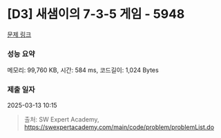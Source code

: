 # [D3] 새샘이의 7-3-5 게임 - 5948 

[문제 링크](https://swexpertacademy.com/main/code/problem/problemDetail.do?contestProbId=AWZ2IErKCwUDFAUQ) 

### 성능 요약

메모리: 99,760 KB, 시간: 584 ms, 코드길이: 1,024 Bytes

### 제출 일자

2025-03-13 10:15



> 출처: SW Expert Academy, https://swexpertacademy.com/main/code/problem/problemList.do